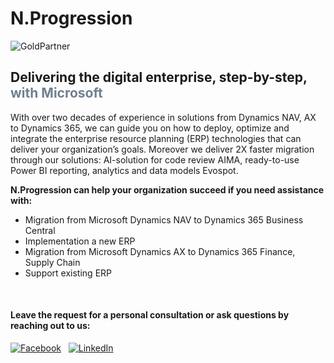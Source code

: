 # N.Progression

![GoldPartner](https://thinkadnet.com/wp-content/uploads/2020/07/partner-logo-microsoft.png "Gold Partner")

## Delivering the digital enterprise, step-by-step, <span style="color:slategray">with Microsoft</span>

With over two decades of experience in solutions from Dynamics NAV, AX to Dynamics 365, we can guide you on how to deploy, optimize and integrate the enterprise resource planning (ERP) technologies that can deliver your organization’s goals. Moreover we deliver 2X faster migration through our solutions: AI-solution for code review AIMA, ready-to-use Power BI reporting, analytics and data models Evospot.

**N.Progression can help your organization succeed if you need assistance with:**
* Migration from Microsoft Dynamics NAV to Dynamics 365 Business Central
* Implementation a new ERP
* Migration from Microsoft Dynamics AX to Dynamics 365 Finance, Supply Chain
* Support existing ERP

&nbsp;

#### Leave the request for a personal consultation or ask questions by reaching out to us:
[![Facebook](https://static.tildacdn.com/tild6237-3031-4433-a237-613234363166/facebook.svg)](https://www.facebook.com/nprogression/) &nbsp; [![LinkedIn](https://static.tildacdn.com/tild3633-3037-4938-b237-303833323531/linkedin.svg)](https://www.linkedin.com/company/n-progression)